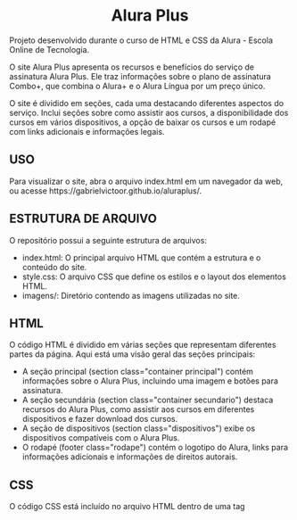 <h1 align="center">Alura Plus</h2>
<p>Projeto desenvolvido durante o curso de HTML e CSS da Alura - Escola Online de Tecnologia.</p>
<p>O site Alura Plus apresenta os recursos e benefícios do serviço de assinatura Alura Plus. Ele traz informações sobre o plano de assinatura Combo+, que combina o Alura+ e o Alura Língua por um preço único.</p>
<p>O site é dividido em seções, cada uma destacando diferentes aspectos do serviço. Inclui seções sobre como assistir aos cursos, a disponibilidade dos cursos em vários dispositivos, a opção de baixar os cursos e um rodapé com links adicionais e informações legais.</p>

<h2>USO</h2>
<p>Para visualizar o site, abra o arquivo index.html em um navegador da web, ou acesse https://gabrielvictoor.github.io/aluraplus/.</p>

<h2>ESTRUTURA DE ARQUIVO</h2> 
<p>O repositório possui a seguinte estrutura de arquivos:</p>

- index.html: O principal arquivo HTML que contém a estrutura e o     conteúdo do site.
- style.css: O arquivo CSS que define os estilos e o layout dos elementos HTML.
- imagens/: Diretório contendo as imagens utilizadas no site.

<h2>HTML</h2>
<p>O código HTML é dividido em várias seções que representam diferentes partes da página. Aqui está uma visão geral das seções principais:</p>

- A seção principal (section class="container principal") contém informações sobre o Alura Plus, incluindo uma imagem e botões para assinatura.
- A seção secundária (section class="container secundario") destaca recursos do Alura Plus, como assistir aos cursos em diferentes dispositivos e fazer download dos cursos.
- A seção de dispositivos (section class="dispositivos") exibe os dispositivos compatíveis com o Alura Plus.
- O rodapé (footer class="rodape") contém o logotipo do Alura, links para informações adicionais e informações de direitos autorais.


<h2>CSS</h2>

<p>O código CSS está incluído no arquivo HTML dentro de uma tag <style>. Aqui está uma visão geral das classes CSS utilizadas:</p>

- principal estiliza a seção principal com uma imagem de plano de fundo e centraliza o conteúdo.
-container estiliza as colunas da página.
- container__botao e .botao_secundario estilizam os botões de assinatura.
- descricao__titulo e .descricao__texto estilizam os títulos e textos descritivos.
- secundario__botao estiliza o botão secundário na seção secundária.
- dispositivos__lista estiliza a lista de dispositivos na seção de dispositivos.
- rodape estiliza o rodapé, incluindo o logotipo e os links.

<h2>INSTALAÇÃO</h2>
<p>Nenhuma instalação é necessária para executar o site. Basta abrir o arquivo index.html em um navegador da web.</p>

<h2>CONTRIBUIÇÃO</h2>
<p>Contribuições para este projeto não são aceitas no momento, pois é um código de amostra fornecido para fins de referência.</p>
